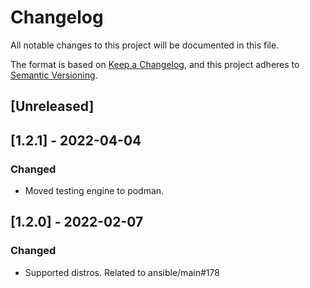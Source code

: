 # Changelog
All notable changes to this project will be documented in this file.

The format is based on [Keep a Changelog](https://keepachangelog.com/en/1.0.0/),
and this project adheres to [Semantic Versioning](https://semver.org/spec/v2.0.0.html).

## [Unreleased]

## [1.2.1] - 2022-04-04
### Changed
- Moved testing engine to podman.

## [1.2.0] - 2022-02-07
### Changed
- Supported distros. Related to ansible/main#178
